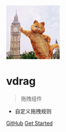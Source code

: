 ![logo](./_images/logo.png)

# vdrag

> 拖拽组件

- 自定义拖拽规则

[GitHub](https://github.com/gitjcc/vdrag/)
[Get Started](#vdrag)
